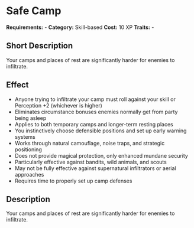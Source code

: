 # Safe Camp

**Requirements:** -
**Category:** Skill-based
**Cost:** 10 XP
**Traits:** -


## Short Description
Your camps and places of rest are significantly harder for enemies to infiltrate.

## Effect
- Anyone trying to infiltrate your camp must roll against your skill or Perception +2 (whichever is higher)
- Eliminates circumstance bonuses enemies normally get from party being asleep
- Applies to both temporary camps and longer-term resting places
- You instinctively choose defensible positions and set up early warning systems
- Works through natural camouflage, noise traps, and strategic positioning
- Does not provide magical protection, only enhanced mundane security
- Particularly effective against bandits, wild animals, and scouts
- May not be fully effective against supernatural infiltrators or aerial approaches
- Requires time to properly set up camp defenses

## Description
Your camps and places of rest are significantly harder for enemies to infiltrate.